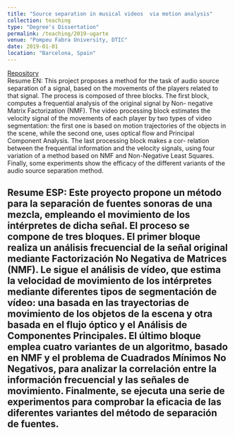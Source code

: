 ```yaml
---
title: "Source separation in musical videos  via motion analysis"
collection: teaching
type: "Degree's Dissertation"
permalink: /teaching/2019-ugarte
venue: "Pompeu Fabra University, DTIC"
date: 2019-01-01
location: "Barcelona, Spain"
---
```

[Repository](https://repositori.upf.edu/handle/10230/42394)  
Resume EN: 
This project proposes a method for the task of audio source separation of a signal, based on the movements of the players related to that signal. The process is composed of three blocks. The first block, computes a frequential analysis of the original signal by Non- negative Matrix Factorization (NMF). The video processing block estimates the velocity signal of the movements of each player by two types of video segmentation: the first one is based on motion trajectories of the objects in the scene, while the second one, uses optical flow and Principal Component Analysis. The last processing block makes a cor- relation between the frequential information and the velocity signals, using four variation of a method based on NMF and Non-Negative Least Squares. Finally, some experiments show the efficacy of the different variants of the audio source separation method.  







Resume ESP:
Este proyecto propone un método para la separación de fuentes sonoras de una mezcla, empleando el movimiento de los intérpretes de dicha señal. El proceso se compone de tres bloques. El primer bloque realiza un análisis frecuencial de la señal original mediante Factorización No Negativa de Matrices (NMF). Le sigue el análisis de vídeo, que estima la velocidad de movimiento de los intérpretes mediante diferentes tipos de segmentación de vídeo: una basada en las trayectorias de movimiento de los objetos de la escena y otra basada en el flujo óptico y el Análisis de Componentes Principales. El último bloque emplea cuatro variantes de un algoritmo, basado en NMF y el problema de Cuadrados Mínimos No Negativos, para analizar la correlación entre la información frecuencial y las señales de movimiento. Finalmente, se ejecuta una serie de experimentos para comprobar la eficacia de las diferentes variantes del método de separación de fuentes.  
-

